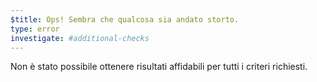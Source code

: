 ```yaml
---
$title: Ops! Sembra che qualcosa sia andato storto.
type: error
investigate: #additional-checks
---
```


Non è stato possibile ottenere risultati affidabili per tutti i criteri richiesti.
